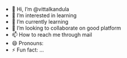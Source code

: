 - 👋 Hi, I’m @vittalkandula
- 👀 I’m interested in learning
- 🌱 I’m currently learning 
- 💞️ I’m looking to collaborate on good platform
- 📫 How to reach me through mail
- 😄 Pronouns: 
- ⚡ Fun fact: ...

<!---
vittalkandula/vittalkandula is a ✨ special ✨ repository because its `README.md` (this file) appears on your GitHub profile.
You can click the Preview link to take a look at your changes.
--->
